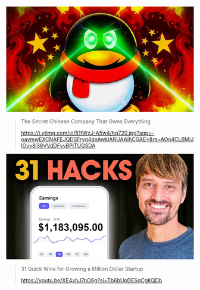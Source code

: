 
![The_Secret_Chinese_Company_That_Owns_Everything.jpg](The_Secret_Chinese_Company_That_Owns_Everything.jpg)
> The Secret Chinese Company That Owns Everything
> 
> https://i.ytimg.com/vi/51fWzJ-A5w4/hq720.jpg?sqp=-oaymwEXCNAFEJQDSFryq4qpAwkIARUAAIhCGAE=&rs=AOn4CLBMjJlOvv8l38VVdDFvyBPiTUGSDA

![31_Quick_Wins_for_Growing_a_Million_Dollar_Startup.jpg](31_Quick_Wins_for_Growing_a_Million_Dollar_Startup.jpg)
> 31 Quick Wins for Growing a Million Dollar Startup
> 
> https://youtu.be/XE4vhJ7nO6g?si=Tb6bUpDESqCgKQDb





